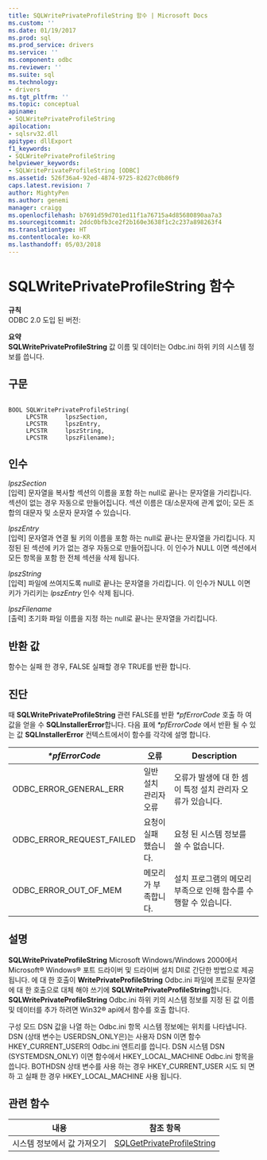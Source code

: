 ```yaml
---
title: SQLWritePrivateProfileString 함수 | Microsoft Docs
ms.custom: ''
ms.date: 01/19/2017
ms.prod: sql
ms.prod_service: drivers
ms.service: ''
ms.component: odbc
ms.reviewer: ''
ms.suite: sql
ms.technology:
- drivers
ms.tgt_pltfrm: ''
ms.topic: conceptual
apiname:
- SQLWritePrivateProfileString
apilocation:
- sqlsrv32.dll
apitype: dllExport
f1_keywords:
- SQLWritePrivateProfileString
helpviewer_keywords:
- SQLWritePrivateProfileString [ODBC]
ms.assetid: 526f36a4-92ed-4874-9725-82d27c0b86f9
caps.latest.revision: 7
author: MightyPen
ms.author: genemi
manager: craigg
ms.openlocfilehash: b7691d59d701ed11f1a76715a4d85680890aa7a3
ms.sourcegitcommit: 2ddc0bfb3ce2f2b160e3638f1c2c237a898263f4
ms.translationtype: HT
ms.contentlocale: ko-KR
ms.lasthandoff: 05/03/2018
---
```

# <a name="sqlwriteprivateprofilestring-function"></a>SQLWritePrivateProfileString 함수
**규칙**  
 ODBC 2.0 도입 된 버전:  
  
 **요약**  
 **SQLWritePrivateProfileString** 값 이름 및 데이터는 Odbc.ini 하위 키의 시스템 정보를 씁니다.  
  
## <a name="syntax"></a>구문  
  
```  
  
BOOL SQLWritePrivateProfileString(  
     LPCSTR     lpszSection,  
     LPCSTR     lpszEntry,  
     LPCSTR     lpszString,  
     LPCSTR     lpszFilename);  
```  
  
## <a name="arguments"></a>인수  
 *lpszSection*  
 [입력] 문자열을 복사할 섹션의 이름을 포함 하는 null로 끝나는 문자열을 가리킵니다. 섹션이 없는 경우 자동으로 만들어집니다. 섹션 이름은 대/소문자에 관계 없이; 모든 조합의 대문자 및 소문자 문자열 수 있습니다.  
  
 *lpszEntry*  
 [입력] 문자열과 연결 될 키의 이름을 포함 하는 null로 끝나는 문자열을 가리킵니다. 지정된 된 섹션에 키가 없는 경우 자동으로 만들어집니다. 이 인수가 NULL 이면 섹션에서 모든 항목을 포함 한 전체 섹션을 삭제 됩니다.  
  
 *lpszString*  
 [입력] 파일에 쓰여지도록 null로 끝나는 문자열을 가리킵니다. 이 인수가 NULL 이면 키가 가리키는 *lpszEntry* 인수 삭제 됩니다.  
  
 *lpszFilename*  
 [출력] 초기화 파일 이름을 지정 하는 null로 끝나는 문자열을 가리킵니다.  
  
## <a name="returns"></a>반환 값  
 함수는 실패 한 경우, FALSE 실패할 경우 TRUE를 반환 합니다.  
  
## <a name="diagnostics"></a>진단  
 때 **SQLWritePrivateProfileString** 관련 FALSE를 반환  *\*pfErrorCode* 호출 하 여 값을 얻을 수 **SQLInstallerError**합니다. 다음 표에  *\*pfErrorCode* 에서 반환 될 수 있는 값 **SQLInstallerError** 컨텍스트에서이 함수를 각각에 설명 합니다.  
  
|*\*pfErrorCode*|오류|Description|  
|---------------------|-----------|-----------------|  
|ODBC_ERROR_GENERAL_ERR|일반 설치 관리자 오류|오류가 발생에 대 한 셈이 특정 설치 관리자 오류가 있습니다.|  
|ODBC_ERROR_REQUEST_FAILED|요청이 실패 했습니다.|요청 된 시스템 정보를 쓸 수 없습니다.|  
|ODBC_ERROR_OUT_OF_MEM|메모리가 부족합니다.|설치 프로그램의 메모리 부족으로 인해 함수를 수행할 수 있습니다.|  
  
## <a name="comments"></a>설명  
 **SQLWritePrivateProfileString** Microsoft Windows/Windows 2000에서 Microsoft® Windows® 포트 드라이버 및 드라이버 설치 Dll로 간단한 방법으로 제공 됩니다. 에 대 한 호출이 **WritePrivateProfileString** Odbc.ini 파일에 프로필 문자열에 대 한 호출으로 대체 해야 쓰기에 **SQLWritePrivateProfileString**합니다. **SQLWritePrivateProfileString** Odbc.ini 하위 키의 시스템 정보를 지정 된 값 이름 및 데이터를 추가 하려면 Win32® api에서 함수를 호출 합니다.  
  
 구성 모드 DSN 값을 나열 하는 Odbc.ini 항목 시스템 정보에는 위치를 나타냅니다. DSN (상태 변수는 USERDSN_ONLY은)는 사용자 DSN 이면 함수 HKEY_CURRENT_USER의 Odbc.ini 엔트리를 씁니다. DSN 시스템 DSN (SYSTEMDSN_ONLY) 이면 함수에서 HKEY_LOCAL_MACHINE Odbc.ini 항목을 씁니다. BOTHDSN 상태 변수를 사용 하는 경우 HKEY_CURRENT_USER 시도 되 면 하 고 실패 한 경우 HKEY_LOCAL_MACHINE 사용 됩니다.  
  
## <a name="related-functions"></a>관련 함수  
  
|내용|참조 항목|  
|---------------------------|---------|  
|시스템 정보에서 값 가져오기|[SQLGetPrivateProfileString](../../../odbc/reference/syntax/sqlgetprivateprofilestring-function.md)|
